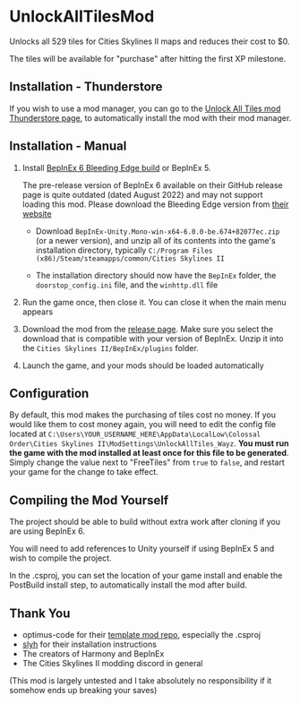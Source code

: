 # UnlockAllTilesMod
 
Unlocks all 529 tiles for Cities Skylines II maps and reduces their cost to $0.

The tiles will be available for "purchase" after hitting the first XP milestone.

## Installation - Thunderstore
If you wish to use a mod manager, you can go to the [Unlock All Tiles mod Thunderstore page](https://thunderstore.io/c/cities-skylines-ii/p/Wayzware/UnlockAllTiles/), to automatically install the mod with their mod manager.

## Installation - Manual
1. Install [BepInEx 6 Bleeding Edge build](https://builds.bepinex.dev/projects/bepinex_be) or BepInEx 5. 

   The pre-release version of BepInEx 6 available on their GitHub release page is quite outdated (dated August 2022) and may not support loading this mod. Please download the Bleeding Edge version from [their website](https://builds.bepinex.dev/projects/bepinex_be)

   * Download `BepInEx-Unity.Mono-win-x64-6.0.0-be.674+82077ec.zip` (or a newer version), and unzip all of its contents into the game's installation directory, typically `C:/Program Files (x86)/Steam/steamapps/common/Cities Skylines II`

   * The installation directory should now have the `BepInEx` folder, the `doorstop_config.ini` file, and the `winhttp.dll` file

2. Run the game once, then close it. You can close it when the main menu appears

3. Download the mod from the [release page](https://github.com/Wayzware/UnlockAllTilesMod/releases). Make sure you select the download that is compatible with your version of BepInEx. Unzip it into the `Cities Skylines II/BepInEx/plugins` folder.

4. Launch the game, and your mods should be loaded automatically

## Configuration
By default, this mod makes the purchasing of tiles cost no money. If you would like them to cost money again, you will need to edit the config file located at `C:\Users\YOUR_USERNAME_HERE\AppData\LocalLow\Colossal Order\Cities Skylines II\ModSettings\UnlockAllTiles_Wayz`. **You must run the game with the mod installed at least once for this file to be generated**. Simply change the value next to "FreeTiles" from `true` to `false`, and restart your game for the change to take effect.

## Compiling the Mod Yourself
The project should be able to build without extra work after cloning if you are using BepInEx 6.

You will need to add references to Unity yourself if using BepInEx 5 and wish to compile the project.

In the .csproj, you can set the location of your game install and enable the PostBuild install step, to automatically install the mod after build.

## Thank You
* optimus-code for their [template mod repo](https://github.com/optimus-code/Cities2Modding/tree/main), especially the .csproj
* [slyh](https://github.com/slyh) for their installation instructions
* The creators of Harmony and BepInEx
* The Cities Skylines II modding discord in general

(This mod is largely untested and I take absolutely no responsibility if it somehow ends up breaking your saves)
